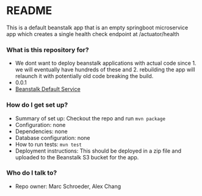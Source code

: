 # README #

This is a default beanstalk app that is an empty springboot microservice app
which creates a single health check endpoint at /actuator/health

### What is this repository for? ###

* We dont want to deploy beanstalk applications with actual code since 1. we
will eventually have hundreds of these and 2. rebuilding the app will relaunch
it with potentially old code breaking the build.
* 0.0.1
* [Beanstalk Default Service](https://bitbucket.org/gga-team/beanstalk-default-service)

### How do I get set up? ###

* Summary of set up: Checkout the repo and run `mvn package`
* Configuration: none
* Dependencies: none
* Database configuration: none
* How to run tests: `mvn test`
* Deployment instructions: This should be deployed in a zip file and uploaded
to the Beanstalk S3 bucket for the app.

### Who do I talk to? ###

* Repo owner: Marc Schroeder, Alex Chang
